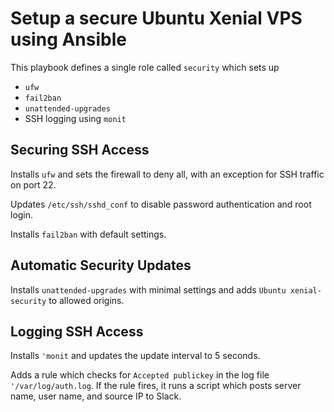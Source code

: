 # Setup a secure Ubuntu Xenial VPS using Ansible
This playbook defines a single role called `security` which sets up
- `ufw`
- `fail2ban`
- `unattended-upgrades`
- SSH logging using `monit`

## Securing SSH Access
Installs `ufw` and sets the firewall to deny all, with an exception for SSH traffic on port 22. 

Updates `/etc/ssh/sshd_conf` to disable password authentication and root login.

Installs `fail2ban` with default settings.

## Automatic Security Updates
Installs `unattended-upgrades` with minimal settings and adds `Ubuntu xenial-security` to allowed origins.

## Logging SSH Access
Installs `'monit` and updates the update interval to 5 seconds.

Adds a rule which checks for `Accepted publickey` in the log file `'/var/log/auth.log`. If the rule fires, it runs a script which posts server name, user name, and source IP to Slack. 
